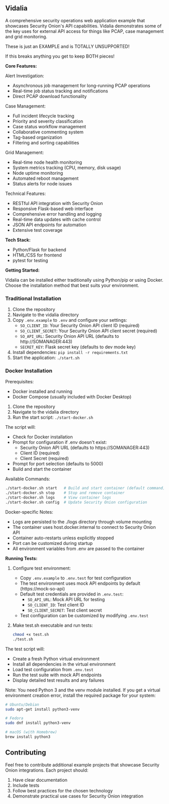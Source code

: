 ## Vidalia

A comprehensive security operations web application example that showcases Security Onion's API capabilities. Vidalia demonstrates some of the key uses for external API access for things like PCAP, case management and grid monitoring.

These is just an EXAMPLE and is TOTALLY UNSUPPORTED!

If this breaks anything you get to keep BOTH pieces!

**Core Features:**

Alert Investigation:
- Asynchronous job management for long-running PCAP operations
- Real-time job status tracking and notifications
- Direct PCAP download functionality

Case Management:
- Full incident lifecycle tracking
- Priority and severity classification
- Case status workflow management
- Collaborative commenting system
- Tag-based organization
- Filtering and sorting capabilities

Grid Management:
- Real-time node health monitoring
- System metrics tracking (CPU, memory, disk usage)
- Node uptime monitoring
- Automated reboot management
- Status alerts for node issues

Technical Features:
- RESTful API integration with Security Onion
- Responsive Flask-based web interface
- Comprehensive error handling and logging
- Real-time data updates with cache control
- JSON API endpoints for automation
- Extensive test coverage

**Tech Stack:**
- Python/Flask for backend
- HTML/CSS for frontend
- pytest for testing

**Getting Started:**

Vidalia can be installed either traditionally using Python/pip or using Docker. Choose the installation method that best suits your environment.

### Traditional Installation

1. Clone the repository
2. Navigate to the vidalia directory
3. Copy `.env.example` to `.env` and configure your settings:
   - `SO_CLIENT_ID`: Your Security Onion API client ID (required)
   - `SO_CLIENT_SECRET`: Your Security Onion API client secret (required)
   - `SO_API_URL`: Security Onion API URL (defaults to http://SOMANAGER:443)
   - `SECRET_KEY`: Flask secret key (defaults to dev mode key)
4. Install dependencies: `pip install -r requirements.txt`
5. Start the application: `./start.sh`

### Docker Installation

Prerequisites:
- Docker installed and running
- Docker Compose (usually included with Docker Desktop)

1. Clone the repository
2. Navigate to the vidalia directory
3. Run the start script: `./start-docker.sh`

The script will:
- Check for Docker installation
- Prompt for configuration if .env doesn't exist:
  - Security Onion API URL (defaults to https://SOMANAGER:443)
  - Client ID (required)
  - Client Secret (required)
- Prompt for port selection (defaults to 5000)
- Build and start the container

Available Commands:
```bash
./start-docker.sh start   # Build and start container (default command)
./start-docker.sh stop    # Stop and remove container
./start-docker.sh logs    # View container logs
./start-docker.sh config  # Update Security Onion configuration
```

Docker-specific Notes:
- Logs are persisted to the ./logs directory through volume mounting
- The container uses host.docker.internal to connect to Security Onion API
- Container auto-restarts unless explicitly stopped
- Port can be customized during startup
- All environment variables from .env are passed to the container

**Running Tests:**
1. Configure test environment:
   - Copy `.env.example` to `.env.test` for test configuration
   - The test environment uses mock API endpoints by default (https://mock-so-api)
   - Default test credentials are provided in `.env.test`:
     * `SO_API_URL`: Mock API URL for testing
     * `SO_CLIENT_ID`: Test client ID
     * `SO_CLIENT_SECRET`: Test client secret
   - Test configuration can be customized by modifying `.env.test`

2. Make test.sh executable and run tests:
   ```bash
   chmod +x test.sh
   ./test.sh
   ```

The test script will:
- Create a fresh Python virtual environment
- Install all dependencies in the virtual environment
- Load test configuration from `.env.test`
- Run the test suite with mock API endpoints
- Display detailed test results and any failures

Note: You need Python 3 and the venv module installed. If you get a virtual environment
creation error, install the required package for your system:

```bash
# Ubuntu/Debian
sudo apt-get install python3-venv

# Fedora
sudo dnf install python3-venv

# macOS (with Homebrew)
brew install python3
```

## Contributing

Feel free to contribute additional example projects that showcase Security Onion integrations. Each project should:

1. Have clear documentation
2. Include tests
3. Follow best practices for the chosen technology
4. Demonstrate practical use cases for Security Onion integration

